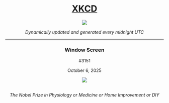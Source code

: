 
<h1 align="center"><a href="https://xkcd.com">XKCD</a></h1>
<div align="center">
    <img src="https://img.shields.io/github/last-commit/ShashashankThakur/XKCD?label=last%20updated" />
</div>

<p align="center"><i>Dynamically updated and generated every midnight UTC</i></p>
<hr>
<div align="center">
    <h3><strong>Window Screen</strong></h3>
    <p>#3151</p>
    <p>October 6, 2025</p>
    <img src="https://imgs.xkcd.com/comics/window_screen.png">
    <br></br>
    <p><i>The Nobel Prize in Physiology or Medicine or Home Improvement or DIY</i></p>
</div>
